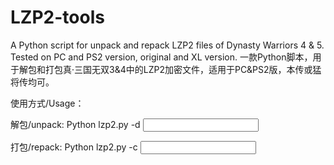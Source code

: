 # LZP2-tools
A Python script for unpack and repack LZP2 files of Dynasty Warriors 4 &amp; 5. Tested on PC and PS2 version, original and XL version. 
一款Python脚本，用于解包和打包真·三国无双3&amp;4中的LZP2加密文件，适用于PC&amp;PS2版，本传或猛将传均可。

使用方式/Usage：

解包/unpack:
Python lzp2.py -d <input file> <output file>

打包/repack:
Python lzp2.py -c <input file> <output file>
